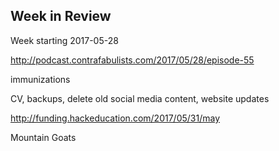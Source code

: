 ## Week in Review

Week starting 2017-05-28

http://podcast.contrafabulists.com/2017/05/28/episode-55

immunizations

CV, backups, delete old social media content, website updates

http://funding.hackeducation.com/2017/05/31/may

Mountain Goats
